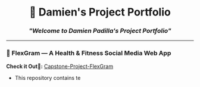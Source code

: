 <h1 align="center">💼 Damien's Project Portfolio</h1>

<h3 align="center"><em>"Welcome to Damien Padilla's Project Portfolio"</em></h3>

---

<h3>💪 FlexGram — A Health & Fitness Social Media Web App </h3>

**Check it Out🔗:** [Capstone-Project-FlexGram](https://github.com/Pohaku808/Capstone-Project-FlexGram.git)

- This repository contains te 

